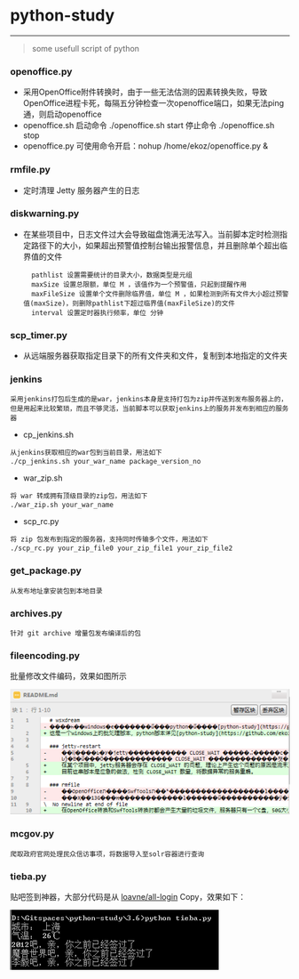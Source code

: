 ﻿# python-study
-----------------------------
> some usefull script of python

###    openoffice.py
* 采用OpenOffice附件转换时，由于一些无法估测的因素转换失败，导致OpenOffice进程卡死，每隔五分钟检查一次openoffice端口，如果无法ping通，则启动openoffice
* openoffice.sh 启动命令 ./openoffice.sh start 停止命令 ./openoffice.sh stop
* openoffice.py 可使用命令开启：nohup /home/ekoz/openoffice.py &

### rmfile.py
* 定时清理 Jetty 服务器产生的日志

### diskwarning.py
* 在某些项目中，日志文件过大会导致磁盘饱满无法写入。当前脚本定时检测指定路径下的大小，如果超出预警值控制台输出报警信息，并且删除单个超出临界值的文件

		pathlist 设置需要统计的目录大小，数据类型是元组
		maxSize 设置总限额，单位 M ，该值作为一个预警值，只起到提醒作用
		maxFileSize 设置单个文件删除临界值，单位 M ，如果检测到所有文件大小超过预警值(maxSize)，则删除pathlist下超过临界值(maxFileSize)的文件
		interval 设置定时器执行频率，单位 分钟

### scp_timer.py
* 从远端服务器获取指定目录下的所有文件夹和文件，复制到本地指定的文件夹

### jenkins
	采用jenkins打包后生成的是war，jenkins本身是支持打包为zip并传送到发布服务器上的，但是用起来比较繁琐，而且不够灵活，当前脚本可以获取jenkins上的服务并发布到相应的服务器
	
* cp_jenkins.sh 
```
从jenkins获取相应的war包到当前目录，用法如下
./cp_jenkins.sh your_war_name package_version_no
```	
* war_zip.sh
```
将 war 转成拥有顶级目录的zip包，用法如下
./war_zip.sh your_war_name
```	
	
* scp_rc.py
```
将 zip 包发布到指定的服务器，支持同时传输多个文件，用法如下
./scp_rc.py your_zip_file0 your_zip_file1 your_zip_file2
```

### get_package.py
	从发布地址拿安装包到本地目录

### archives.py
	针对 git archive 增量包发布编译后的包
	
### fileencoding.py
  批量修改文件编码，效果如图所示
  
  ![批量修改文件编码为utf-8效果图](DATAS/fileencoding.png)

### mcgov.py
	爬取政府官网处理民众信访事项，将数据导入至solr容器进行查询
	
### tieba.py
贴吧签到神器，大部分代码是从 [loavne/all-login](https://github.com/loavne/all-login) Copy，效果如下：

![贴吧签到效果](DATAS/tieba-demo.png)
